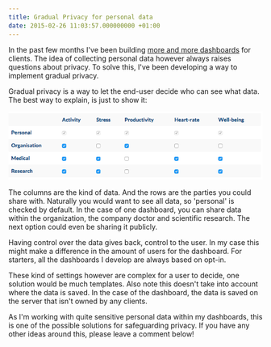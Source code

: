 ```yaml
---
title: Gradual Privacy for personal data
date: 2015-02-26 11:03:57.000000000 +01:00
---
```

In the past few months I've been building [more and more dashboards](http://qount.us/) for clients. The idea of collecting personal data however always raises questions about privacy. To solve this, I've been developing a way to implement gradual privacy.

Gradual privacy is a way to let the end-user decide who can see what data. The best way to explain, is just to show it:  

[![Gradual Privacy settings](/img/Screen-Shot-2015-02-26-at-10.53.33-AM.png)](http://www.jplattel.nl/img/Screen-Shot-2015-02-26-at-10.53.33-AM.png)  

The columns are the kind of data. And the rows are the parties you could share with. Naturally you would want to see all data, so 'personal' is checked by default. In the case of one dashboard, you can share data within the organization, the company doctor and scientific research. The next option could even be sharing it publicly.

Having control over the data gives back, control to the user. In my case this might make a difference in the amount of users for the dashboard. For starters, all the dashboards I develop are always based on opt-in.

These kind of settings however are complex for a user to decide, one solution would be much templates. Also note this doesn't take into account where the data is saved. In the case of the dashboard, the data is saved on the server that isn't owned by any clients.

As I'm working with quite sensitive personal data within my dashboards, this is one of the possible solutions for safeguarding privacy. If you have any other ideas around this, please leave a comment below!